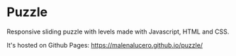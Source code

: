 # Puzzle

Responsive sliding puzzle with levels made with Javascript, HTML and CSS.

It's hosted on Github Pages: https://malenalucero.github.io/puzzle/
